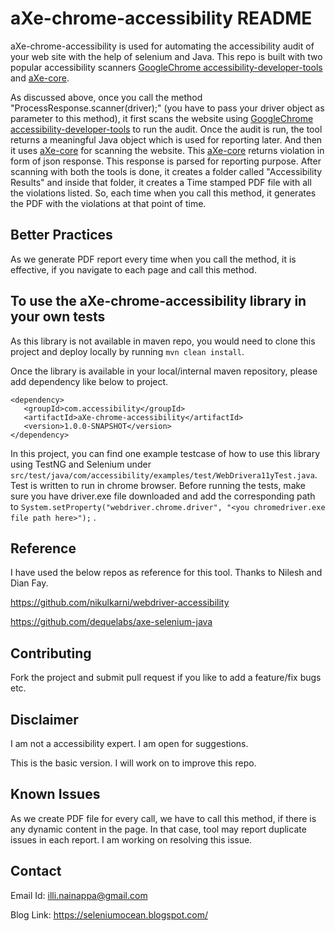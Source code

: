 # aXe-chrome-accessibility README #

aXe-chrome-accessibility is used for automating the accessibility audit of your web site with the help of selenium and Java. This repo is built with two popular accessibility scanners [GoogleChrome accessibility-developer-tools][2] and [aXe-core][1]. 

As discussed above, once you call the method "ProcessResponse.scanner(driver);" (you have to pass your driver object as parameter to this method), it first scans the website using  [GoogleChrome accessibility-developer-tools][2] to run the audit. Once the audit is run, the tool returns a meaningful Java object which is used for reporting later. And then it uses [aXe-core][1] for scanning the website. This [aXe-core][1] returns violation in form of json response. This response is parsed for reporting purpose. After scanning with both the tools is done, it creates a folder called "Accessibility Results" and inside that folder, it creates a Time stamped PDF file with all the violations listed. So, each time when you call this method, it generates the PDF with the violations at that point of time.

## Better Practices ##

As we generate PDF report every time when you call the method, it is effective, if you navigate to each page and call this method.

## To use the aXe-chrome-accessibility library in your own tests ##

As this library is not available in maven repo, you would need to clone this project and deploy locally by running `mvn clean install`.

Once the library is available in your local/internal maven repository, please add dependency like below to project.

```
<dependency>
   <groupId>com.accessibility</groupId>
   <artifactId>aXe-chrome-accessibility</artifactId>
   <version>1.0.0-SNAPSHOT</version>
</dependency>
```

In this project, you can find one example testcase of how to use this library using TestNG and Selenium under `src/test/java/com/accessibility/examples/test/WebDrivera11yTest.java`. Test is written to run in chrome browser. Before running the tests, make sure you have driver.exe file downloaded and add the corresponding path to `System.setProperty("webdriver.chrome.driver", "<you chromedriver.exe file path here>");` .  

## Reference ##

I have used the below repos as reference for this tool. Thanks to Nilesh and Dian Fay.

https://github.com/nikulkarni/webdriver-accessibility

https://github.com/dequelabs/axe-selenium-java

## Contributing ##

Fork the project and submit pull request if you like to add a feature/fix bugs etc.
	
## Disclaimer ##

I am not a accessibility expert. I am open for suggestions.

This is the basic version. I will work on to improve this repo.

## Known Issues ##
As we create PDF file for every call, we have to call this method, if there is any dynamic content in the page. In that case, tool may report duplicate issues in each report. I am working on resolving this issue.

## Contact ##

Email Id: illi.nainappa@gmail.com

Blog Link: https://seleniumocean.blogspot.com/


[1]: https://github.com/dequelabs/axe-core/tree/master "aXe-core"
[2]: https://github.com/GoogleChrome/accessibility-developer-tools "GoogleChrome accessibility-developer-tools"

